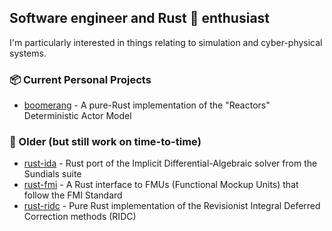 ## Software engineer and Rust 🦀 enthusiast

I'm particularly interested in things relating to simulation and cyber-physical systems.

### 📦 Current Personal Projects 
- [boomerang](https://github.com/jondo2010/boomerang) - A pure-Rust implementation of the "Reactors" Deterministic Actor Model

### 🔭 Older (but still work on time-to-time)
- [rust-ida](https://github.com/jondo2010/rust-ida) - Rust port of the Implicit Differential-Algebraic solver from the Sundials suite
- [rust-fmi](https://gitlab.com/jondo2010/rust-fmi) - A Rust interface to FMUs (Functional Mockup Units) that follow the FMI Standard
- [rust-ridc](https://gitlab.com/jondo2010/rust-ridc) - Pure Rust implementation of the Revisionist Integral Deferred Correction methods (RIDC)
